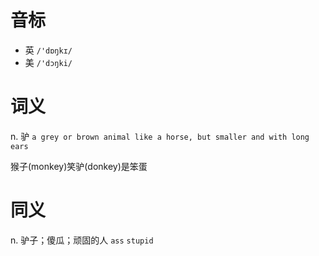 # 音标

- 英 `/'dɒŋkɪ/`
- 美 `/'dɔŋki/`

# 词义

n. 驴
`a grey or brown animal like a horse, but smaller and with long ears`



猴子(monkey)笑驴(donkey)是笨蛋

# 同义

n. 驴子；傻瓜；顽固的人
`ass` `stupid`

